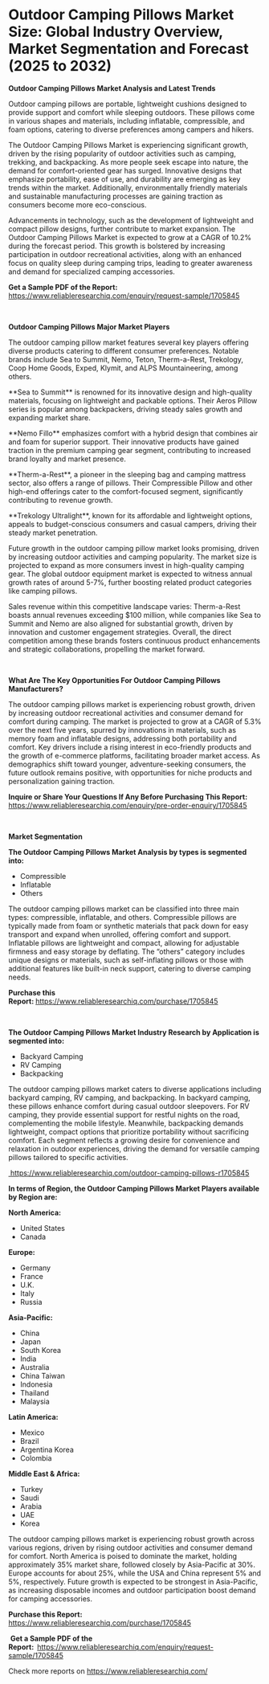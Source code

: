 <p><h1>Outdoor Camping Pillows Market Size: Global Industry Overview, Market Segmentation and Forecast (2025 to 2032)</h1></p><p><strong>Outdoor Camping Pillows Market Analysis and Latest Trends</strong></p>
<p><p>Outdoor camping pillows are portable, lightweight cushions designed to provide support and comfort while sleeping outdoors. These pillows come in various shapes and materials, including inflatable, compressible, and foam options, catering to diverse preferences among campers and hikers.</p><p>The Outdoor Camping Pillows Market is experiencing significant growth, driven by the rising popularity of outdoor activities such as camping, trekking, and backpacking. As more people seek escape into nature, the demand for comfort-oriented gear has surged. Innovative designs that emphasize portability, ease of use, and durability are emerging as key trends within the market. Additionally, environmentally friendly materials and sustainable manufacturing processes are gaining traction as consumers become more eco-conscious.</p><p>Advancements in technology, such as the development of lightweight and compact pillow designs, further contribute to market expansion. The Outdoor Camping Pillows Market is expected to grow at a CAGR of 10.2% during the forecast period. This growth is bolstered by increasing participation in outdoor recreational activities, along with an enhanced focus on quality sleep during camping trips, leading to greater awareness and demand for specialized camping accessories.</p></p>
<p><strong>Get a Sample PDF of the Report:&nbsp;</strong> <a href="https://www.reliableresearchiq.com/enquiry/request-sample/1705845?utm_campaign=3519&utm_medium=2&utm_source=Github&utm_content=ia&utm_term=04042025&utm_id=outdoor-camping-pillows">https://www.reliableresearchiq.com/enquiry/request-sample/1705845</a></p>
<p>&nbsp;</p>
<p><strong>Outdoor Camping Pillows Major Market Players</strong></p>
<p><p>The outdoor camping pillow market features several key players offering diverse products catering to different consumer preferences. Notable brands include Sea to Summit, Nemo, Teton, Therm-a-Rest, Trekology, Coop Home Goods, Exped, Klymit, and ALPS Mountaineering, among others.</p><p>**Sea to Summit** is renowned for its innovative design and high-quality materials, focusing on lightweight and packable options. Their Aeros Pillow series is popular among backpackers, driving steady sales growth and expanding market share.</p><p>**Nemo Fillo** emphasizes comfort with a hybrid design that combines air and foam for superior support. Their innovative products have gained traction in the premium camping gear segment, contributing to increased brand loyalty and market presence.</p><p>**Therm-a-Rest**, a pioneer in the sleeping bag and camping mattress sector, also offers a range of pillows. Their Compressible Pillow and other high-end offerings cater to the comfort-focused segment, significantly contributing to revenue growth.</p><p>**Trekology Ultralight**, known for its affordable and lightweight options, appeals to budget-conscious consumers and casual campers, driving their steady market penetration.</p><p>Future growth in the outdoor camping pillow market looks promising, driven by increasing outdoor activities and camping popularity. The market size is projected to expand as more consumers invest in high-quality camping gear. The global outdoor equipment market is expected to witness annual growth rates of around 5-7%, further boosting related product categories like camping pillows.</p><p>Sales revenue within this competitive landscape varies: Therm-a-Rest boasts annual revenues exceeding $100 million, while companies like Sea to Summit and Nemo are also aligned for substantial growth, driven by innovation and customer engagement strategies. Overall, the direct competition among these brands fosters continuous product enhancements and strategic collaborations, propelling the market forward.</p></p>
<p>&nbsp;</p>
<p><strong>What Are The Key Opportunities For Outdoor Camping Pillows Manufacturers?</strong></p>
<p><p>The outdoor camping pillows market is experiencing robust growth, driven by increasing outdoor recreational activities and consumer demand for comfort during camping. The market is projected to grow at a CAGR of 5.3% over the next five years, spurred by innovations in materials, such as memory foam and inflatable designs, addressing both portability and comfort. Key drivers include a rising interest in eco-friendly products and the growth of e-commerce platforms, facilitating broader market access. As demographics shift toward younger, adventure-seeking consumers, the future outlook remains positive, with opportunities for niche products and personalization gaining traction.</p></p>
<p><strong>Inquire or Share Your Questions If Any Before Purchasing This Report:</strong> <a href="https://www.reliableresearchiq.com/enquiry/pre-order-enquiry/1705845?utm_campaign=3519&utm_medium=2&utm_source=Github&utm_content=ia&utm_term=04042025&utm_id=outdoor-camping-pillows">https://www.reliableresearchiq.com/enquiry/pre-order-enquiry/1705845</a></p>
<p>&nbsp;</p>
<p><strong>Market Segmentation</strong></p>
<p><strong>The Outdoor Camping Pillows Market Analysis by types is segmented into:</strong></p>
<p><ul><li>Compressible</li><li>Inflatable</li><li>Others</li></ul></p>
<p><p>The outdoor camping pillows market can be classified into three main types: compressible, inflatable, and others. Compressible pillows are typically made from foam or synthetic materials that pack down for easy transport and expand when unrolled, offering comfort and support. Inflatable pillows are lightweight and compact, allowing for adjustable firmness and easy storage by deflating. The “others” category includes unique designs or materials, such as self-inflating pillows or those with additional features like built-in neck support, catering to diverse camping needs.</p></p>
<p><strong>Purchase this Report:&nbsp;</strong><a href="https://www.reliableresearchiq.com/purchase/1705845?utm_campaign=3519&utm_medium=2&utm_source=Github&utm_content=ia&utm_term=04042025&utm_id=outdoor-camping-pillows">https://www.reliableresearchiq.com/purchase/1705845</a></p>
<p>&nbsp;</p>
<p><strong>The Outdoor Camping Pillows Market Industry Research by Application is segmented into:</strong></p>
<p><ul><li>Backyard Camping</li><li>RV Camping</li><li>Backpacking</li></ul></p>
<p><p>The outdoor camping pillows market caters to diverse applications including backyard camping, RV camping, and backpacking. In backyard camping, these pillows enhance comfort during casual outdoor sleepovers. For RV camping, they provide essential support for restful nights on the road, complementing the mobile lifestyle. Meanwhile, backpacking demands lightweight, compact options that prioritize portability without sacrificing comfort. Each segment reflects a growing desire for convenience and relaxation in outdoor experiences, driving the demand for versatile camping pillows tailored to specific activities.</p></p>
<p><a href="https://www.reliableresearchiq.com/outdoor-camping-pillows-r1705845?utm_campaign=3519&utm_medium=2&utm_source=Github&utm_content=ia&utm_term=04042025&utm_id=outdoor-camping-pillows">&nbsp;https://www.reliableresearchiq.com/outdoor-camping-pillows-r1705845</a></p>
<p><strong>In terms of Region, the Outdoor Camping Pillows Market Players available by Region are:</strong></p>
<p>
    <p> <strong> North America: </strong>
        <ul>
            <li>United States</li>
            <li>Canada</li>
        </ul>
        </p> 
    <p> <strong> Europe: </strong>
        <ul>
            <li>Germany</li>
            <li>France</li>
            <li>U.K.</li>
            <li>Italy</li>
            <li>Russia</li>
        </ul>
        </p> 
    <p> <strong> Asia-Pacific: </strong>
        <ul>
            <li>China</li>
            <li>Japan</li>
            <li>South Korea</li>
            <li>India</li>
            <li>Australia</li>
            <li>China Taiwan</li>
            <li>Indonesia</li>
            <li>Thailand</li>
            <li>Malaysia</li>
        </ul>
        </p> 
    <p> <strong> Latin America: </strong>
        <ul>
            <li>Mexico</li>
            <li>Brazil</li>
            <li>Argentina Korea</li>
            <li>Colombia</li>
        </ul>
        </p> 
    <p> <strong> Middle East & Africa: </strong>
        <ul>
            <li>Turkey</li>
            <li>Saudi</li>
            <li>Arabia</li>
            <li>UAE</li>
            <li>Korea</li>
        </ul>
    </p>
    </p>
<p><p>The outdoor camping pillows market is experiencing robust growth across various regions, driven by rising outdoor activities and consumer demand for comfort. North America is poised to dominate the market, holding approximately 35% market share, followed closely by Asia-Pacific at 30%. Europe accounts for about 25%, while the USA and China represent 5% and 5%, respectively. Future growth is expected to be strongest in Asia-Pacific, as increasing disposable incomes and outdoor participation boost demand for camping accessories.</p></p>
<p><strong>Purchase this Report: </strong><a href="https://www.reliableresearchiq.com/purchase/1705845?utm_campaign=3519&utm_medium=2&utm_source=Github&utm_content=ia&utm_term=04042025&utm_id=outdoor-camping-pillows">https://www.reliableresearchiq.com/purchase/1705845</a></p>
<p>&nbsp;<strong>Get a Sample PDF of the Report:&nbsp;&nbsp;</strong><a href="https://www.reliableresearchiq.com/enquiry/request-sample/1705845?utm_campaign=3519&utm_medium=2&utm_source=Github&utm_content=ia&utm_term=04042025&utm_id=outdoor-camping-pillows">https://www.reliableresearchiq.com/enquiry/request-sample/1705845</a></p>
<p><strong></strong></p>
<p>Check more reports on <a href="https://www.reliableresearchiq.com/?utm_campaign=3519&utm_medium=2&utm_source=Github&utm_content=ia&utm_term=04042025&utm_id=outdoor-camping-pillows">https://www.reliableresearchiq.com/</a></p>